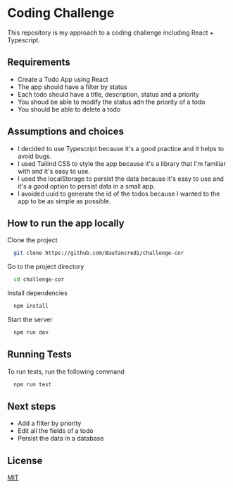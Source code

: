 # Coding Challenge

This repository is my approach to a coding challenge including React + Typescript.

## Requirements

- Create a Todo App using React
- The app should have a filter by status
- Each todo should have a title, description, status and a priority
- You shoud be able to modify the status adn the priority of a todo
- You should be able to delete a todo

## Assumptions and choices

- I decided to use Typescript because it's a good practice and it helps to avoid bugs.
- I used Tailind CSS to style the app because it's a library that I'm familiar with and it's easy to use.
- I used the localStorage to persist the data because it's easy to use and it's a good option to persist data in a small app.
- I avoided uuid to generate the id of the todos because I wanted to the app to be as simple as possible.  

## How to run the app locally

Clone the project

```bash
  git clone https://github.com/BauTancredi/challenge-cor
```

Go to the project directory

```bash
  cd challenge-cor
```

Install dependencies

```bash
  npm install
```

Start the server

```bash
  npm run dev
```

## Running Tests

To run tests, run the following command

```bash
  npm run test
```

## Next steps

- Add a filter by priority
- Edit all the fields of a todo
- Persist the data in a database

## License

[MIT](https://choosealicense.com/licenses/mit/)

